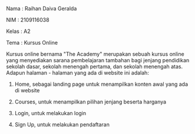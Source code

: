 Nama  : Raihan Daiva Geralda

NIM   : 2109116038

Kelas : A2

Tema  : Kursus Online

Kursus online bernama "The Academy" merupakan sebuah kursus online yang menyediakan sarana pembelajaran tambahan bagi jenjang pendidikan sekolah dasar, sekolah menengah pertama,
dan sekolah menengah atas. Adapun halaman - halaman yang ada di website ini adalah:

1. Home, sebagai landing page untuk menampilkan konten awal yang ada di website

2. Courses, untuk menampilkan pilihan jenjang beserta harganya

3. Login, untuk melakukan login

4. Sign Up, untuk melakukan pendaftaran
